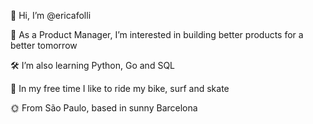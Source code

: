   👋 Hi, I’m @ericafolli
  
  🐙 As a Product Manager, I’m interested in building better products for a better tomorrow
  
  🛠 I’m also learning Python, Go and SQL
  
  🍃 In my free time I like to ride my bike, surf and skate
  
  🌞 From São Paulo, based in sunny Barcelona

